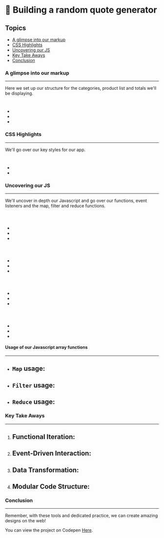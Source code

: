 # 🏪 Building a random quote generator



## Topics
- [A glimpse into our markup](#a-glimpse-into-our-markup)
- [CSS Highlights](#css-highlights)
- [Uncovering our JS](#uncovering-our-js)
- [Key Take Aways](#key-take-aways)
- [Conclusion](#conclusion)

### A glimpse into our markup

___

Here we set up our structure for the categories, product list and totals we'll be displaying.

```HTML



```

- 
- 
- 


### CSS Highlights

___

We'll go over our key styles for our app.


```CSS



```

- 
- 

### Uncovering our JS

___

We'll uncover in depth our Javascript and go over our functions, event listeners and the map, filter and reduce functions.

```JS



```

- 
- 
- 

```JS



```

- 
- 
- 

```JS



```

- 
- 
- 

```JS



```

- 
- 
- 

#### Usage of our Javascript array functions

---

- `Map` usage:
    - 
- `Filter` usage:
    - 
- `Reduce` usage:
    - 

### Key Take Aways
___

1. Functional Iteration:
    - 

2. Event-Driven Interaction:
    - 

3. Data Transformation:
    - 

4. Modular Code Structure:
    - 

### Conclusion
___



Remember, with these tools and dedicated practice, we can create amazing designs on the web!

You can view the project on Codepen [Here](). 
